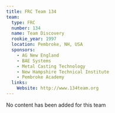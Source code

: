 ```yaml
---
title: FRC Team 134
team:
  type: FRC
  number: 134
  name: Team Discovery
  rookie_year: 1997
  location: Pembroke, NH, USA
  sponsors:
    - AG New England
    - BAE Systems
    - Metal Casting Technology
    - New Hampshire Technical Institute
    - Pembroke Academy
  links:
    Website: http://www.134team.org
---
```

No content has been added for this team